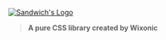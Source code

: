 [![Sandwich's Logo]()](https://github.com/Wixonic/Sandwich/)

> **A pure CSS library created by Wixonic**
